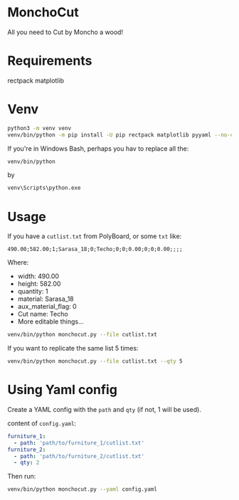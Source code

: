 # MonchoCut
All you need to Cut by Moncho a wood!

# Requirements
rectpack
matplotlib

# Venv
```bash
python3 -m venv venv
venv/bin/python -m pip install -U pip rectpack matplotlib pyyaml --no-cache-dir
```

If you're in Windows Bash, perhaps you hav to replace all the:

```bash
venv/bin/python
```

by

```bash
venv\Scripts\python.exe
```

# Usage
If you have a `cutlist.txt` from PolyBoard, or some `txt` like:

```
490.00;582.00;1;Sarasa_18;0;Techo;0;0;0.00;0;0;0.00;;;;
```

Where:
  - width: 490.00
  - height: 582.00
  - quantity: 1
  - material: Sarasa_18
  - aux_material_flag: 0
  - Cut name: Techo
  - More editable things...

```bash
venv/bin/python monchocut.py --file cutlist.txt
```

If you want to replicate the same list 5 times:

```bash
venv/bin/python monchocut.py --file cutlist.txt --qty 5
```

# Using Yaml config

Create a YAML config with the `path` and `qty` (if not, 1 will be used).

content of `config.yaml`:

```yaml
furniture_1:
  - path: 'path/to/furniture_1/cutlist.txt'
furniture_2:
  - path: 'path/to/furniture_2/cutlist.txt'
  - qty: 2
```

Then run:

```bash
venv/bin/python monchocut.py --yaml config.yaml
```
